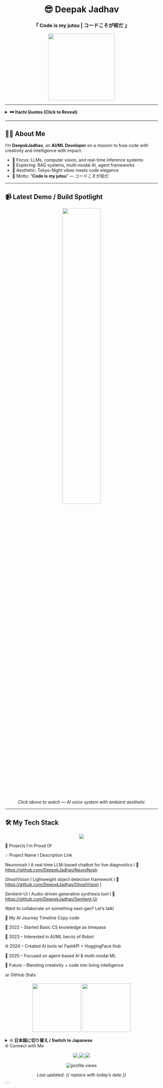  <!-- HEADER -->
<h1 align="center">😎 Deepak Jadhav </h1>
<h3 align="center">『 Code is my jutsu | コードこそが術だ 』</h3>

<p align="center">
  <img src="https://media.tenor.com/NXQY-WnZC4UAAAAC/itachi.gif  " width="220"/>
</p>

---

<!-- QUOTES -->
<details>
  <summary><strong>🕶️ Itachi Quotes (Click to Reveal)</strong></summary>
  <br>
  <blockquote><strong>「現実を見ろ。幻に生きるな。」</strong><br><em>See reality. Don't live in illusion.</em></blockquote>
  <blockquote><strong>「お前の目には一体何が見えている？」</strong><br><em>What do your eyes truly see?</em></blockquote>
  <blockquote><strong>「憎しみは憎しみしか生まない。」</strong><br><em>Hatred only breeds hatred.</em></blockquote>
</details>

---

<!-- INTRO -->
## 👨‍💻 About Me

I’m **DeepxkJadhav**, an **AI/ML Developer** on a mission to fuse code with creativity and intelligence with impact.

- 🎯 Focus: LLMs, computer vision, and real-time inference systems
- 🧪 Exploring: RAG systems, multi-modal AI, agent frameworks
- 🌌 Aesthetic: Tokyo-Night vibes meets code elegance
- 📍 Motto: “**Code is my jutsu**” — コードこそが術だ

---

<!-- VIDEO EMBED -->
## 📹 Latest Demo / Build Spotlight

<p align="center">
  <a href="https://youtu.be/LZ-mkhb-IzQ?si=NhMd6ObTlASUpTnq" target="_blank">
    <img src="  https://img.youtube.com/vi/LZ-mkhb-IzQ/0.jpg  " width="50%">
  </a><br>
  <em>Click above to watch — AI voice system with ambient aesthetic</em>
</p>

---

<!-- TECH STACK -->
## 🛠️ My Tech Stack


<p align="center"> <img src="https://skillicons.dev/icons?i=python,tensorflow,pytorch,docker,fastapi,git,linux,opencv,vscode&theme=dark" /> </p>
<!-- PROJECTS -->

🚀 Projects I'm Proud Of

💡 Project Name	   I     Description	                                                 Link

Neuronosh          I   A real-time LLM-based chatbot for live diagnostics	   I     🔗   https://github.com/DeepxkJadhav/NeuroNosh  

GhostVision	       I   Lightweight object detection framework	               I     🔗 https://github.com/DeepxkJadhav/GhostVision  )

Sentient-Ui        I   Audio-driven generative synthesis tool	               I     🔗 https://github.com/DeepxkJadhav/Sentient-Ui  

Want to collaborate on something next-gen? Let’s talk!

<!-- TIMELINE -->

📜 My AI Journey Timeline
Copy code

🧱 2022 – Started Basic CS knowledge as timepass

🤖 2023 – Interested in AI/ML becoz of Robot

🌐 2024 – Created AI tools w/ FastAPI + HuggingFace Hub

🧠 2025 – Focused on agent-based AI & multi-modal ML

🔮 Future – Blending creativity + code into living intelligence
    
<!-- STATS -->

📊 GitHub Stats 

<p align="center"> <img src="https://github-readme-stats.vercel.app/api?username=DeepxkJadhav&show_icons=true&theme=tokyonight&hide_border=true&count_private=true" height="160"/> <img src="  https://github-readme-stats.vercel.app/api/top-langs/?username=DeepxkJadhav&layout=compact&theme=tokyonight&hide_border=true" height="160"/> </p>
<!-- LANGUAGE SWITCHER (SIMPLIFIED) --> <details> <summary>🌐 <strong>日本語に切り替え / Switch to Japanese</strong></summary> <br>

  🧠 AI/ML 開発者「ディーパック・ジャーダヴ」です。
🔥 コードこそが術 — スタイル、知識、力の融合。
🤖 LLMs, Vision AI, FastAPIなどに特化。
🔮 未来：コードと創造性のシンクロ。

</details>
<!-- CONNECT -->
🌐 Connect with Me
<p align="center"> <a href="  https://www.linkedin.com/in/deepak-jadhav-9aa508336/  " target="_blank"> <img src="https://img.shields.io/badge/LinkedIn-Deepak%20Jadhav-blue?style=for-the-badge&logo=linkedin" /> </a> <a href="  https://github.com/DeepxkJadhav  " target="_blank"> <img src="https://img.shields.io/badge/GitHub-DeepxkJadhav-181717?style=for-the-badge&logo=github" /> </a> <a href="  https://www.instagram.com/deepxk_jadhav  " target="_blank"> <img src="https://img.shields.io/badge/Instagram-@deepxk_jadhav-E4405F?style=for-the-badge&logo=instagram&logoColor=white" /> </a> </p>
<!-- FOOTER --> <p align="center"> <img src="  https://komarev.com/ghpvc/?username=DeepxkJadhav&style=flat-square&color=blue" alt="profile views" /> </p> <p align="center"><em>Last updated: {{ replace with today’s date }}</em></p> ```  
